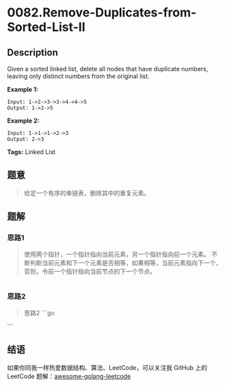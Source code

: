 # 0082.Remove-Duplicates-from-Sorted-List-II

## Description

Given a sorted linked list, delete all nodes that have duplicate numbers, leaving only distinct numbers from the original list.

**Example 1:**

```text
Input: 1->2->3->3->4->4->5
Output: 1->2->5
```

**Example 2:**

```text
Input: 1->1->1->2->3
Output: 2->3
```

**Tags:** Linked List

## 题意

> 给定一个有序的单链表，删除其中的重复元素。

## 题解

### 思路1

> 使用两个指针，一个指针指向当前元素，另一个指针指向前一个元素。 不断判断当前元素和下一个元素是否相等，如果相等，当前元素指向下一个，否则，令前一个指针指向当前节点的下一个节点。

```go

```

### 思路2

> 思路2 \`\`\`go

\`\`\`

## 结语

如果你同我一样热爱数据结构、算法、LeetCode，可以关注我 GitHub 上的 LeetCode 题解：[awesome-golang-leetcode](https://github.com/kylesliu/awesome-golang-algorithm)

